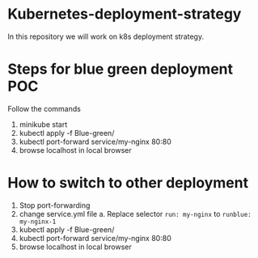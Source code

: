 # Kubernetes-deployment-strategy
In this repository we will work on k8s deployment strategy.

# Steps for blue green deployment POC

Follow the commands

1. minikube start
2. kubectl apply -f Blue-green/
3. kubectl port-forward service/my-nginx 80:80
4. browse localhost in local browser

# How to switch to other deployment

1. Stop port-forwarding
2. change service.yml file
    a. Replace selector `run: my-nginx` to `runblue: my-nginx-1`
3. kubectl apply -f Blue-green/    
4. kubectl port-forward service/my-nginx 80:80
5. browse localhost in local browser